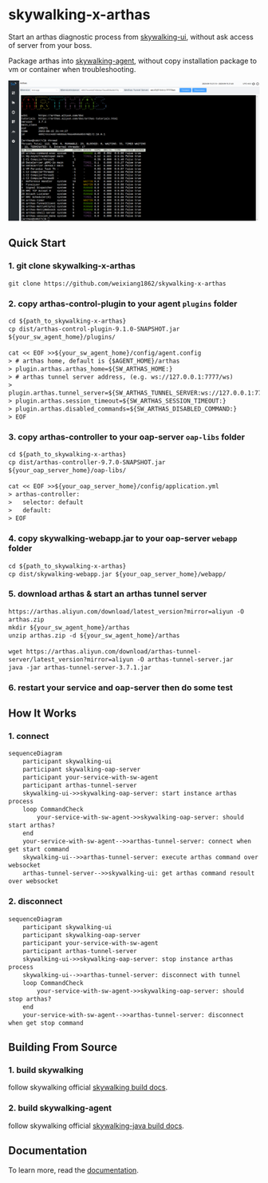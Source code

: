 # skywalking-x-arthas
Start an arthas diagnostic process from [skywalking-ui](https://github.com/apache/skywalking-booster-ui), without ask access of server from your boss.

Package arthas into [skywalking-agent](https://github.com/apache/skywalking-agent), without copy installation package to vm or container when troubleshooting.

![Arthas Console](./docs/img/skywalking-x-arthas-ui.png)
## Quick Start
### 1. git clone skywalking-x-arthas
```
git clone https://github.com/weixiang1862/skywalking-x-arthas
```
### 2. copy arthas-control-plugin to your agent `plugins` folder
```
cd ${path_to_skywalking-x-arthas}
cp dist/arthas-control-plugin-9.1.0-SNAPSHOT.jar ${your_sw_agent_home}/plugins/

cat << EOF >>${your_sw_agent_home}/config/agent.config
> # arthas home, default is {$AGENT_HOME}/arthas
> plugin.arthas.arthas_home=${SW_ARTHAS_HOME:}
> # arthas tunnel server address, (e.g. ws://127.0.0.1:7777/ws)
> plugin.arthas.tunnel_server=${SW_ARTHAS_TUNNEL_SERVER:ws://127.0.0.1:7777/ws}
> plugin.arthas.session_timeout=${SW_ARTHAS_SESSION_TIMEOUT:}
> plugin.arthas.disabled_commands=${SW_ARTHAS_DISABLED_COMMAND:}
> EOF
```
### 3. copy arthas-controller to your oap-server `oap-libs` folder
```
cd ${path_to_skywalking-x-arthas}
cp dist/arthas-controller-9.7.0-SNAPSHOT.jar ${your_oap_server_home}/oap-libs/

cat << EOF >>${your_oap_server_home}/config/application.yml
> arthas-controller:
>   selector: default
>   default:
> EOF
```
### 4. copy skywalking-webapp.jar to your oap-server `webapp` folder
```
cd ${path_to_skywalking-x-arthas}
cp dist/skywalking-webapp.jar ${your_oap_server_home}/webapp/
```
### 5. download arthas & start an arthas tunnel server
```
https://arthas.aliyun.com/download/latest_version?mirror=aliyun -O arthas.zip
mkdir ${your_sw_agent_home}/arthas
unzip arthas.zip -d ${your_sw_agent_home}/arthas

wget https://arthas.aliyun.com/download/arthas-tunnel-server/latest_version?mirror=aliyun -O arthas-tunnel-server.jar
java -jar arthas-tunnel-server-3.7.1.jar
```
### 6. restart your service and oap-server then do some test

## How It Works
### 1. connect
```mermaid
sequenceDiagram
    participant skywalking-ui
    participant skywalking-oap-server
    participant your-service-with-sw-agent
    participant arthas-tunnel-server
    skywalking-ui->>skywalking-oap-server: start instance arthas process
    loop CommandCheck
        your-service-with-sw-agent->>skywalking-oap-server: should start arthas?
    end
    your-service-with-sw-agent-->>arthas-tunnel-server: connect when get start command
    skywalking-ui-->>arthas-tunnel-server: execute arthas command over websocket
    arthas-tunnel-server-->>skywalking-ui: get arthas command resoult over websocket
```

### 2. disconnect
```mermaid
sequenceDiagram
    participant skywalking-ui
    participant skywalking-oap-server
    participant your-service-with-sw-agent
    participant arthas-tunnel-server
    skywalking-ui->>skywalking-oap-server: stop instance arthas process
    skywalking-ui-->>arthas-tunnel-server: disconnect with tunnel
    loop CommandCheck
        your-service-with-sw-agent->>skywalking-oap-server: should stop arthas?
    end
    your-service-with-sw-agent-->>arthas-tunnel-server: disconnect when get stop command
```



## Building From Source
### 1. build skywalking
follow skywalking official [skywalking build docs](https://skywalking.apache.org/docs/main/next/en/guides/how-to-build/).
### 2. build skywalking-agent
follow skywalking official [skywalking-java build docs](https://skywalking.apache.org/docs/skywalking-java/next/en/contribution/compiling/).

## Documentation
To learn more, read the [documentation](./docs/skywalking-x-arthas.md).